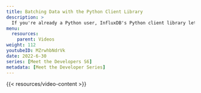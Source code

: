 ```yaml
---
title: Batching Data with the Python Client Library
description: >
  If you're already a Python user, InfluxDB's Python client library lets you use a familiar language, like Python, to quickly get up-to-speed with InfluxDB. Here, Sunbrye Ly discusses the different options and settings around batching data using the Python client library.
menu:
  resources:
    parent: Videos
weight: 112
youtubeID: MZrwhbNdrVk
date: 2022-6-30
series: [Meet the Developers S6]
metadata: [Meet the Developer Series]
---
```


{{< resources/video-content >}}
